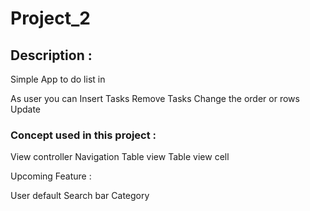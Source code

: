 # Project_2

 Description :
-
Simple App to do list in 

As user you can 
Insert Tasks
Remove Tasks
Change the order or rows
Update 

 
### Concept used in this project :

View controller 
Navigation
Table view
Table view cell


Upcoming Feature :

  User default
  Search bar
  Category 
 
